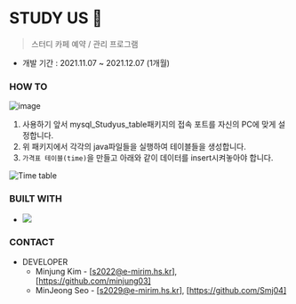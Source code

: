 # STUDY US 📇
> 스터디 카페 예약 / 관리 프로그램

* 개발 기간 : 2021.11.07 ~ 2021.12.07 (1개월)

### HOW TO
![image](https://user-images.githubusercontent.com/79045880/144982342-f9a4a582-7720-42a7-a3ae-a3b0aa462565.png)

1. 사용하기 앞서 mysql_Studyus_table패키지의 접속 포트를 자신의 PC에 맞게 설정합니다.
2. 위 패키지에서 각각의 java파일들을 실행하여 테이블들을 생성합니다.
3. `가격표 테이블(time)`을 만들고 아래와 같이 데이터를 insert시켜놓아야 합니다.

![Time table](https://user-images.githubusercontent.com/79045880/145130156-908f716f-5e32-4e17-9171-35fdce5aa40a.jpg)



### BUILT WITH

* <img src="https://img.shields.io/badge/JAVA-007396?style=flat-square&logo=JAVA&logoColor=white"/></a>

### CONTACT

* DEVELOPER
  * Minjung Kim - [s2022@e-mirim.hs.kr], [https://github.com/minjung03]
  * MinJeong Seo - [s2029@e-mirim.hs.kr], [https://github.com/Smj04]
